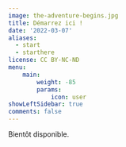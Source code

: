 ```yaml
---
image: the-adventure-begins.jpg
title: Démarrez ici !
date: '2022-03-07'
aliases:
  - start
  - starthere
license: CC BY-NC-ND
menu:
    main: 
        weight: -85
        params:
            icon: user
showLeftSidebar: true
comments: false
---
```


Bientôt disponible.
